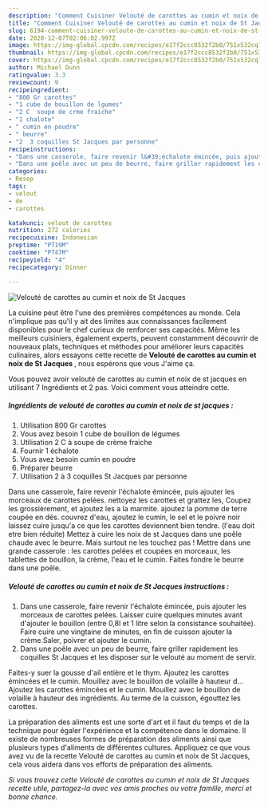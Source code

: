 ```yaml
---
description: "Comment Cuisiner Velouté de carottes au cumin et noix de St Jacques"
title: "Comment Cuisiner Velouté de carottes au cumin et noix de St Jacques"
slug: 6194-comment-cuisiner-veloute-de-carottes-au-cumin-et-noix-de-st-jacques
date: 2020-12-07T02:06:02.997Z
image: https://img-global.cpcdn.com/recipes/e17f2ccc8532f2b0/751x532cq70/veloute-de-carottes-au-cumin-et-noix-de-st-jacques-photo-principale-de-la-recette.jpg
thumbnail: https://img-global.cpcdn.com/recipes/e17f2ccc8532f2b0/751x532cq70/veloute-de-carottes-au-cumin-et-noix-de-st-jacques-photo-principale-de-la-recette.jpg
cover: https://img-global.cpcdn.com/recipes/e17f2ccc8532f2b0/751x532cq70/veloute-de-carottes-au-cumin-et-noix-de-st-jacques-photo-principale-de-la-recette.jpg
author: Michael Dunn
ratingvalue: 3.3
reviewcount: 9
recipeingredient:
- "800 Gr carottes"
- "1 cube de bouillon de lgumes"
- "2 C  soupe de crme fraiche"
- "1 chalote"
- " cumin en poudre"
- " beurre"
- "2  3 coquilles St Jacques par personne"
recipeinstructions:
- "Dans une casserole, faire revenir l&#39;échalote émincée, puis ajouter les morceaux de carottes pelées. Laisser cuire quelques minutes avant d&#39;ajouter le bouillon (entre 0,8l et 1 litre selon la consistance souhaitée). Faire cuire une vingtaine de minutes, en fin de cuisson ajouter la crème.Saler, poivrer et ajouter le cumin."
- "Dans une poêle avec un peu de beurre, faire griller rapidement les coquilles St Jacques et les disposer sur le velouté au moment de servir."
categories:
- Resep
tags:
- velout
- de
- carottes

katakunci: velout de carottes 
nutrition: 272 calories
recipecuisine: Indonesian
preptime: "PT19M"
cooktime: "PT47M"
recipeyield: "4"
recipecategory: Dinner

---
```



![Velouté de carottes au cumin et noix de St Jacques](https://img-global.cpcdn.com/recipes/e17f2ccc8532f2b0/751x532cq70/veloute-de-carottes-au-cumin-et-noix-de-st-jacques-photo-principale-de-la-recette.jpg)

La cuisine peut être l'une des premières compétences au monde. Cela n'implique pas qu'il y ait des limites aux connaissances facilement disponibles pour le chef curieux de renforcer ses capacités. Même les meilleurs cuisiniers, également experts, peuvent constamment découvrir de nouveaux plats, techniques et méthodes pour améliorer leurs capacités culinaires, alors essayons cette recette de <strong> Velouté de carottes au cumin et noix de St Jacques </strong>, nous espérons que vous J'aime ça.

<!--inarticleads1-->

Vous pouvez avoir velouté de carottes au cumin et noix de st jacques en utilisant 7 Ingrédients et 2 pas. Voici comment vous atteindre cette.

##### Ingrédients de velouté de carottes au cumin et noix de st jacques :

1. Utilisation 800 Gr carottes
1. Vous avez besoin 1 cube de bouillon de légumes
1. Utilisation 2 C à soupe de crème fraiche
1. Fournir 1 échalote
1. Vous avez besoin  cumin en poudre
1. Préparer  beurre
1. Utilisation 2 à 3 coquilles St Jacques par personne


Dans une casserole, faire revenir l&#39;échalote émincée, puis ajouter les morceaux de carottes pelées. nettoyez les carottes et grattez les, Coupez les grossièrement, et ajoutez les a la marmite. ajoutez la pomme de terre coupée en dés. couvrez d&#39;eau, ajoutez le cumin, le sel et le poivre noir laissez cuire jusqu&#39;a ce que les carottes deviennent bien tendre. (l&#39;eau doit etre bien réduite) Mettez à cuire les noix de st Jacques dans une poêle chaude avec le beurre. Mais surtout ne les touchez pas ! Mettre dans une grande casserole : les carottes pelées et coupées en morceaux, les tablettes de bouillon, la crème, l&#39;eau et le cumin. Faites fondre le beurre dans une poêle. 

<!--inarticleads2-->

##### Velouté de carottes au cumin et noix de St Jacques instructions :

1. Dans une casserole, faire revenir l&#39;échalote émincée, puis ajouter les morceaux de carottes pelées. Laisser cuire quelques minutes avant d&#39;ajouter le bouillon (entre 0,8l et 1 litre selon la consistance souhaitée). Faire cuire une vingtaine de minutes, en fin de cuisson ajouter la crème.Saler, poivrer et ajouter le cumin.
1. Dans une poêle avec un peu de beurre, faire griller rapidement les coquilles St Jacques et les disposer sur le velouté au moment de servir.


Faites-y suer la gousse d&#39;ail entière et le thym. Ajoutez les carottes émincées et le cumin. Mouillez avec le bouillon de volaille à hauteur d… Ajoutez les carottes émincées et le cumin. Mouillez avec le bouillon de volaille à hauteur des ingrédients. Au terme de la cuisson, égouttez les carottes. 

<!--inarticleads1-->

<p>
La préparation des aliments est une sorte d'art et il faut du temps et de la technique pour égaler l'expérience et la compétence dans le domaine. Il existe de nombreuses formes de préparation des aliments ainsi que plusieurs types d'aliments de différentes cultures. Appliquez ce que vous avez vu de la recette Velouté de carottes au cumin et noix de St Jacques, cela vous aidera dans vos efforts de préparation des aliments.
</p>

<p>
<i>Si vous trouvez cette Velouté de carottes au cumin et noix de St Jacques recette utile, partagez-la avec vos amis proches ou votre famille, merci et bonne chance.</i>
</p>
